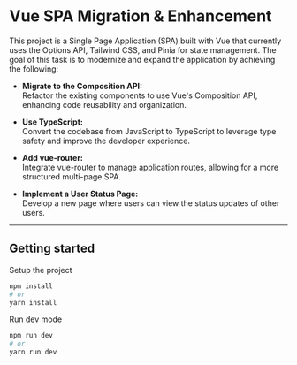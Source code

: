 # Vue SPA Migration & Enhancement

This project is a Single Page Application (SPA) built with Vue that currently uses the Options API, Tailwind CSS, and Pinia for state management. The goal of this task is to modernize and expand the application by achieving the following:

- **Migrate to the Composition API:**  
  Refactor the existing components to use Vue's Composition API, enhancing code reusability and organization.

- **Use TypeScript:**  
  Convert the codebase from JavaScript to TypeScript to leverage type safety and improve the developer experience.

- **Add vue-router:**  
  Integrate vue-router to manage application routes, allowing for a more structured multi-page SPA.

- **Implement a User Status Page:**  
  Develop a new page where users can view the status updates of other users.

---


## Getting started

Setup the project

```bash
npm install
# or
yarn install
```
Run dev mode

```bash
npm run dev
# or
yarn run dev
```
